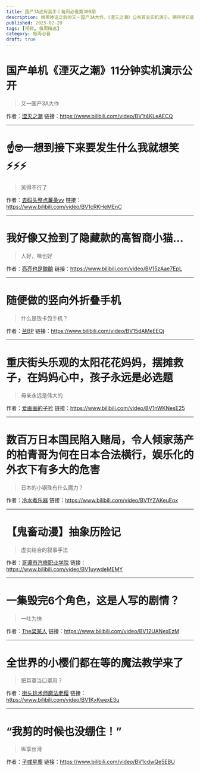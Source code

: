 ```yaml
---
title: 国产3A还有高手丨每周必看第309期
description: 继黑神话之后的又一国产3A大作，《湮灭之潮》公布首支实机演示。期待早日能玩上>>
published: 2025-02-20
tags: [视频, 每周精选]
category: 每周必看
draft: true
---
```


# 国产单机《湮灭之潮》11分钟实机演示公开
> 又一国产3A大作

作者：[湮灭之潮](https://space.bilibili.com/3546744281368908)
链接：https://www.bilibili.com/video/BV1t4KLeAECQ

---

# ☝🤓一想到接下来要发生什么我就想笑⚡⚡⚡
> 笑得不行了

作者：[去码头整点薯条vv](https://space.bilibili.com/132344841)
链接：https://www.bilibili.com/video/BV1cRKHeMEnC

---

# 我好像又捡到了隐藏款的高智商小猫…
> 人好，咪也好

作者：[亮亮也是酿酿](https://space.bilibili.com/2678945)
链接：https://www.bilibili.com/video/BV15zAae7EpL

---

# 随便做的竖向外折叠手机
> 什么是饭卡包手机？

作者：[兰BP](https://space.bilibili.com/3546853423450605)
链接：https://www.bilibili.com/video/BV15dAMeEEQj

---

# 重庆街头乐观的太阳花花妈妈，摆摊救子，在妈妈心中，孩子永远是必选题
> 母亲永远是伟大的

作者：[爱画画的子衿](https://space.bilibili.com/508752914)
链接：https://www.bilibili.com/video/BV1nWKNesE25

---

# 数百万日本国民陷入赌局，令人倾家荡产的柏青哥为何在日本合法横行，娱乐化的外衣下有多大的危害
> 日本的小钢珠有什么魔力？

作者：[冷水煮乐器](https://space.bilibili.com/2948981)
链接：https://www.bilibili.com/video/BV1YZAKeuEpx

---

# 【鬼畜动漫】抽象历险记
> 虚实结合的叙事手法

作者：[哥谭市汽修职业学院](https://space.bilibili.com/608798547)
链接：https://www.bilibili.com/video/BV1uywdeMEMY

---

# 一集毁完6个角色，这是人写的剧情？
> 一吐为快

作者：[The梁某人](https://space.bilibili.com/1405515989)
链接：https://www.bilibili.com/video/BV12UANexEzM

---

# 全世界的小樱们都在等的魔法教学来了
> 把耳罩当口罩用？

作者：[街头尬术师魔法老樱](https://space.bilibili.com/209675885)
链接：https://www.bilibili.com/video/BV1KxKwexE3u

---

# “我剪的时候也没绷住！”
> 纵享丝滑

作者：[子彧星塵](https://space.bilibili.com/383236574)
链接：https://www.bilibili.com/video/BV1cdwQe5EBU

